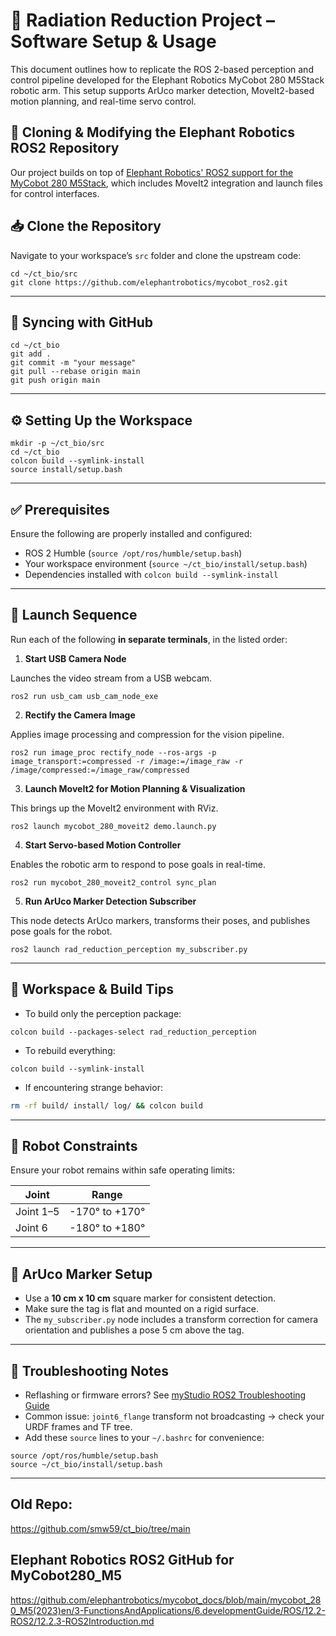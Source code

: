 
# 🧠 Radiation Reduction Project – Software Setup & Usage

This document outlines how to replicate the ROS 2-based perception and control pipeline developed for the Elephant Robotics MyCobot 280 M5Stack robotic arm. This setup supports ArUco marker detection, MoveIt2-based motion planning, and real-time servo control.

## 🐘 Cloning & Modifying the Elephant Robotics ROS2 Repository

Our project builds on top of [Elephant Robotics' ROS2 support for the MyCobot 280 M5Stack](https://github.com/elephantrobotics/mycobot_ros2), which includes MoveIt2 integration and launch files for control interfaces.

## 📥 Clone the Repository

Navigate to your workspace’s `src` folder and clone the upstream code:

```
cd ~/ct_bio/src
git clone https://github.com/elephantrobotics/mycobot_ros2.git
```

---

## 🔄 Syncing with GitHub

```
cd ~/ct_bio
git add .
git commit -m "your message"
git pull --rebase origin main
git push origin main
```

---

## ⚙️ Setting Up the Workspace

```
mkdir -p ~/ct_bio/src
cd ~/ct_bio
colcon build --symlink-install
source install/setup.bash
```
---

## ✅ Prerequisites

Ensure the following are properly installed and configured:

- ROS 2 Humble (`source /opt/ros/humble/setup.bash`)
- Your workspace environment (`source ~/ct_bio/install/setup.bash`)
- Dependencies installed with `colcon build --symlink-install`

---

## 🚀 Launch Sequence

Run each of the following **in separate terminals**, in the listed order:

1. **Start USB Camera Node**

Launches the video stream from a USB webcam.

```
ros2 run usb_cam usb_cam_node_exe
```

2. **Rectify the Camera Image**

Applies image processing and compression for the vision pipeline.

```
ros2 run image_proc rectify_node --ros-args -p image_transport:=compressed -r /image:=/image_raw -r /image/compressed:=/image_raw/compressed
```

3. **Launch MoveIt2 for Motion Planning & Visualization**

This brings up the MoveIt2 environment with RViz.

```
ros2 launch mycobot_280_moveit2 demo.launch.py
```

4. **Start Servo-based Motion Controller**

Enables the robotic arm to respond to pose goals in real-time.

```
ros2 run mycobot_280_moveit2_control sync_plan
```

5. **Run ArUco Marker Detection Subscriber**

This node detects ArUco markers, transforms their poses, and publishes pose goals for the robot.

```
ros2 launch rad_reduction_perception my_subscriber.py
```

---

## 🔧 Workspace & Build Tips

- To build only the perception package:

```
colcon build --packages-select rad_reduction_perception
```

- To rebuild everything:

```
colcon build --symlink-install
```

- If encountering strange behavior:

```bash
rm -rf build/ install/ log/ && colcon build
```

---

## 📐 Robot Constraints

Ensure your robot remains within safe operating limits:

| Joint       | Range           |
|-------------|-----------------|
| Joint 1–5   | -170° to +170°  |
| Joint 6     | -180° to +180°  |

---

## 📸 ArUco Marker Setup

- Use a **10 cm x 10 cm** square marker for consistent detection.
- Make sure the tag is flat and mounted on a rigid surface.
- The `my_subscriber.py` node includes a transform correction for camera orientation and publishes a pose 5 cm above the tag.

---

## 🧪 Troubleshooting Notes

- Reflashing or firmware errors? See [myStudio ROS2 Troubleshooting Guide](https://docs.elephantrobotics.com/docs/mycobot_280_ar_en/3-FunctionsAndApplications/6.developmentGuide/ROS/12.2-ROS2/12.2.5-Moveit2/)
- Common issue: `joint6_flange` transform not broadcasting → check your URDF frames and TF tree.
- Add these `source` lines to your `~/.bashrc` for convenience:

```
source /opt/ros/humble/setup.bash
source ~/ct_bio/install/setup.bash
```

---

## Old Repo:
https://github.com/smw59/ct_bio/tree/main

## Elephant Robotics ROS2 GitHub for MyCobot280_M5
https://github.com/elephantrobotics/mycobot_docs/blob/main/mycobot_280_M5(2023)en/3-FunctionsAndApplications/6.developmentGuide/ROS/12.2-ROS2/12.2.3-ROS2Introduction.md


